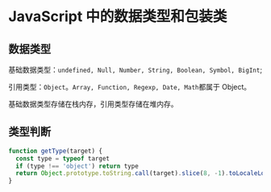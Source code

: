 # JavaScript 中的数据类型和包装类

## 数据类型

基础数据类型：`undefined, Null, Number, String, Boolean, Symbol, BigInt`;

引用类型：`Object`。`Array, Function, Regexp, Date, Math`都属于 Object。

基础数据类型存储在栈内存，引用类型存储在堆内存。

## 类型判断

```js
function getType(target) {
  const type = typeof target
  if (type !== 'object') return type
  return Object.prototype.toString.call(target).slice(8, -1).toLocaleLowerCase()
}
```
